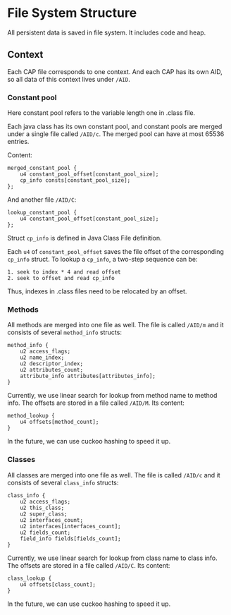 # File System Structure

All persistent data is saved in file system. It includes code and heap.

## Context

Each CAP file corresponds to one context. And each CAP has its own AID, so all data of this context lives under `/AID`.

### Constant pool

Here constant pool refers to the variable length one in .class file.

Each java class has its own constant pool, and constant pools are merged under a single file called `/AID/c`. The merged pool can have at most 65536 entries.

Content:

```
merged_constant_pool {
    u4 constant_pool_offset[constant_pool_size];
    cp_info consts[constant_pool_size];
};
```

And another file `/AID/C`:

```
lookup_constant_pool {
    u4 constant_pool_offset[constant_pool_size];
};
```

Struct `cp_info` is defined in Java Class File definition.

Each `u4` of `constant_pool_offset` saves the file offset of the corresponding `cp_info` struct. To lookup a `cp_info`, a two-step sequence can be:

```
1. seek to index * 4 and read offset
2. seek to offset and read cp_info
```

Thus, indexes in .class files need to be relocated by an offset.

### Methods

All methods are merged into one file as well. The file is called `/AID/m` and it consists of several `method_info` structs:

```
method_info {
    u2 access_flags;
    u2 name_index;
    u2 descriptor_index;
    u2 attributes_count;
    attribute_info attributes[attributes_info];
}
```

Currently, we use linear search for lookup from method name to method info. The offsets are stored in a file called `/AID/M`. Its content:

```
method_lookup {
    u4 offsets[method_count];
}
```

In the future, we can use cuckoo hashing to speed it up.

### Classes

All classes are merged into one file as well. The file is called `/AID/c` and it consists of several `class_info` structs:

```
class_info {
    u2 access_flags;
    u2 this_class;
    u2 super_class;
    u2 interfaces_count;
    u2 interfaces[interfaces_count];
    u2 fields_count;
    field_info fields[fields_count];
}
```

Currently, we use linear search for lookup from class name to class info. The offsets are stored in a file called `/AID/C`. Its content:

```
class_lookup {
    u4 offsets[class_count];
}
```

In the future, we can use cuckoo hashing to speed it up.

